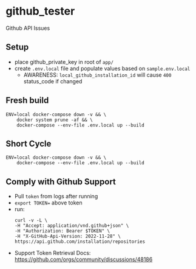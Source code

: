 # github_tester
Github API Issues

## Setup
- place github_private_key in root of `app/`
- create `.env.local` file and populate values based on `sample.env.local`
    - AWARENESS: `local_github_installation_id` will cause  `400` status_code if changed

## Fresh build
```shell
ENV=local docker-compose down -v && \
    docker system prune -af && \
    docker-compose --env-file .env.local up --build
```

## Short Cycle
```shell
ENV=local docker-compose down -v && \
    docker-compose --env-file .env.local up --build
```

## Comply with Github Support
- Pull `token` from logs after running
- `export TOKEN=` above token
- run:
    ```shell
    curl -v -L \
    -H "Accept: application/vnd.github+json" \
    -H "Authorization: Bearer $TOKEN" \
    -H "X-GitHub-Api-Version: 2022-11-28" \
    https://api.github.com/installation/repositories
    ```
- Support Token Retrieval Docs: https://github.com/orgs/community/discussions/48186
